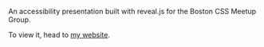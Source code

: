An accessibility presentation built with reveal.js for the Boston CSS Meetup Group.

To view it, head to <a href="Http://www.aareskog.com/accessibility">my website</a>.